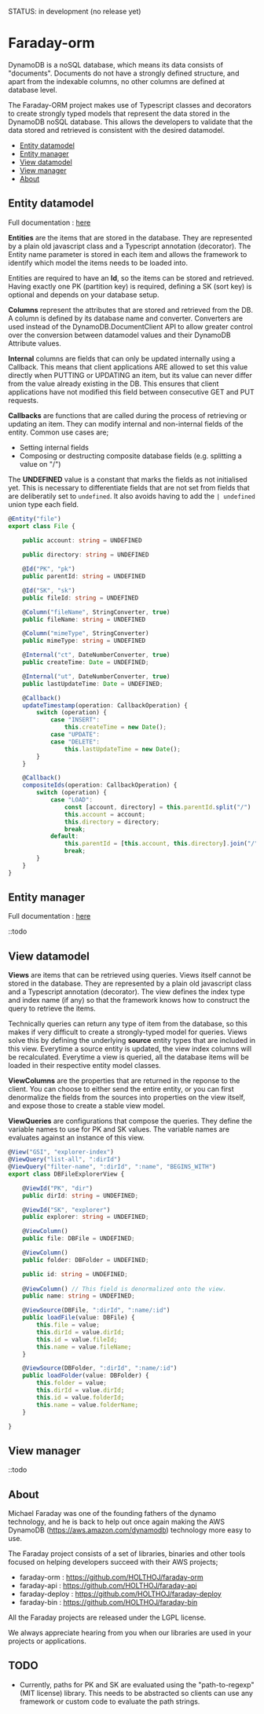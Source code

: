 STATUS: in development (no release yet)

# Faraday-orm
DynamoDB is a noSQL database, which means its data consists of "documents". 
Documents do not have a strongly defined structure, and apart from the indexable columns, 
no other columns are defined at database level.

The Faraday-ORM project makes use of Typescript classes and decorators to create strongly typed models 
that represent the data stored in the DynamoDB noSQL database. 
This allows the developers to validate that the data stored and retrieved is consistent with the desired datamodel.

* [Entity datamodel](#entity-datamodel)
* [Entity manager](#entity-manager)
* [View datamodel](#view-datamodel)
* [View manager](#view-manager)
* [About](#about)

## Entity datamodel

Full documentation : [here](src/entity#entity-datamodel)

**Entities** are the items that are stored in the database. 
They are represented by a plain old javascript class and a Typescript annotation (decorator).
The Entity name parameter is stored in each item and allows the framework 
to identify which model the items needs to be loaded into.

Entities are required to have an **Id**, so the items can be stored and retrieved.
Having exactly one PK (partition key) is required, defining a SK (sort key) is optional and depends on your database setup.

**Columns** represent the attributes that are stored and retrieved from the DB. 
A column is defined by its database name and converter. 
Converters are used instead of the DynamoDB.DocumentClient API to allow greater control over 
the conversion between datamodel values and their DynamoDB Attribute values.

**Internal** columns are fields that can only be updated internally using a Callback.
This means that client applications ARE allowed to set this value directly when PUTTING or UPDATING an item,
but its value can never differ from the value already existing in the DB. 
This ensures that client applications have not modified this field between consecutive GET and PUT requests.

**Callbacks** are functions that are called during the process of retrieving or updating an item.
They can modify internal and non-internal fields of the entity. Common use cases are;
- Setting internal fields
- Composing or destructing composite database fields (e.g. splitting a value on "/") 

The **UNDEFINED** value is a constant that marks the fields as not initialised yet. 
This is necessary to differentiate fields that are not set from fields that are deliberatily set to `undefined`.
It also avoids having to add the `| undefined` union type each field. 

```typescript
@Entity("file")
export class File {
    
    public account: string = UNDEFINED

    public directory: string = UNDEFINED

    @Id("PK", "pk")
    public parentId: string = UNDEFINED

    @Id("SK", "sk")
    public fileId: string = UNDEFINED

    @Column("fileName", StringConverter, true)
    public fileName: string = UNDEFINED

    @Column("mimeType", StringConverter)
    public mimeType: string = UNDEFINED

    @Internal("ct", DateNumberConverter, true)
    public createTime: Date = UNDEFINED;

    @Internal("ut", DateNumberConverter, true)
    public lastUpdateTime: Date = UNDEFINED;

    @Callback()
    updateTimestamp(operation: CallbackOperation) {
        switch (operation) {
            case "INSERT":
                this.createTime = new Date();
            case "UPDATE":
            case "DELETE":
                this.lastUpdateTime = new Date();
        }
    }

    @Callback()
    compositeIds(operation: CallbackOperation) {
        switch (operation) {
            case "LOAD":
                const [account, directory] = this.parentId.split("/")
                this.account = account;
                this.directory = directory;
                break;
            default:
                this.parentId = [this.account, this.directory].join("/");
                break;
        }
    }
}
``` 

## Entity manager

Full documentation : [here](src/entity#entity-manager)

::todo

## View datamodel
**Views** are items that can be retrieved using queries. Views itself cannot be stored in the database.
They are represented by a plain old javascript class and a Typescript annotation (decorator).
The view defines the index type and index name (if any) so that the framework knows 
how to construct the query to retrieve the items.

Technically queries can return any type of item from the database, so this makes if very difficult to create a strongly-typed model for queries.
Views solve this by defining the underlying **source** entity types that are included in this view.
Everytime a source entity is updated, the view index columns will be recalculated.
Everytime a view is queried, all the database items will be loaded in their respective entity model classes.  

**ViewColumns** are the properties that are returned in the reponse to the client.
You can choose to either send the entire entity, or you can first denormalize the fields from the sources 
into properties on the view itself, and expose those to create a stable view model. 

**ViewQueries** are configurations that compose the queries. 
They define the variable names to use for PK and SK values.
The variable names are evaluates against an instance of this view.

```typescript
@View("GSI", "explorer-index")
@ViewQuery("list-all", ":dirId")
@ViewQuery("filter-name", ":dirId", ":name", "BEGINS_WITH")
export class DBFileExplorerView {

    @ViewId("PK", "dir")
    public dirId: string = UNDEFINED;

    @ViewId("SK", "explorer")
    public explorer: string = UNDEFINED;

    @ViewColumn()
    public file: DBFile = UNDEFINED;

    @ViewColumn()
    public folder: DBFolder = UNDEFINED;

    public id: string = UNDEFINED;
    
    @ViewColumn() // This field is denormalized onto the view.
    public name: string = UNDEFINED;

    @ViewSource(DBFile, ":dirId", ":name/:id")
    public loadFile(value: DBFile) {
        this.file = value;
        this.dirId = value.dirId;
        this.id = value.fileId;
        this.name = value.fileName;
    }

    @ViewSource(DBFolder, ":dirId", ":name/:id")
    public loadFolder(value: DBFolder) {
        this.folder = value;
        this.dirId = value.dirId;
        this.id = value.folderId;
        this.name = value.folderName;
    }

}
```

## View manager
::todo

## About
Michael Faraday was one of the founding fathers of the dynamo technology, 
and he is back to help out once again making the AWS DynamoDB (https://aws.amazon.com/dynamodb) technology more easy to use.

The Faraday project consists of a set of libraries, binaries and other tools focused
on helping developers succeed with their AWS projects;
* faraday-orm : https://github.com/HOLTHOJ/faraday-orm
* faraday-api : https://github.com/HOLTHOJ/faraday-api
* faraday-deploy : https://github.com/HOLTHOJ/faraday-deploy
* faraday-bin : https://github.com/HOLTHOJ/faraday-bin

All the Faraday projects are released under the LGPL license.

We always appreciate hearing from you when our libraries are used in your projects or applications. 


## TODO

* Currently, paths for PK and SK are evaluated using the "path-to-regexp" (MIT license) library. 
This needs to be abstracted so clients can use any framework or custom code to evaluate the path strings.
